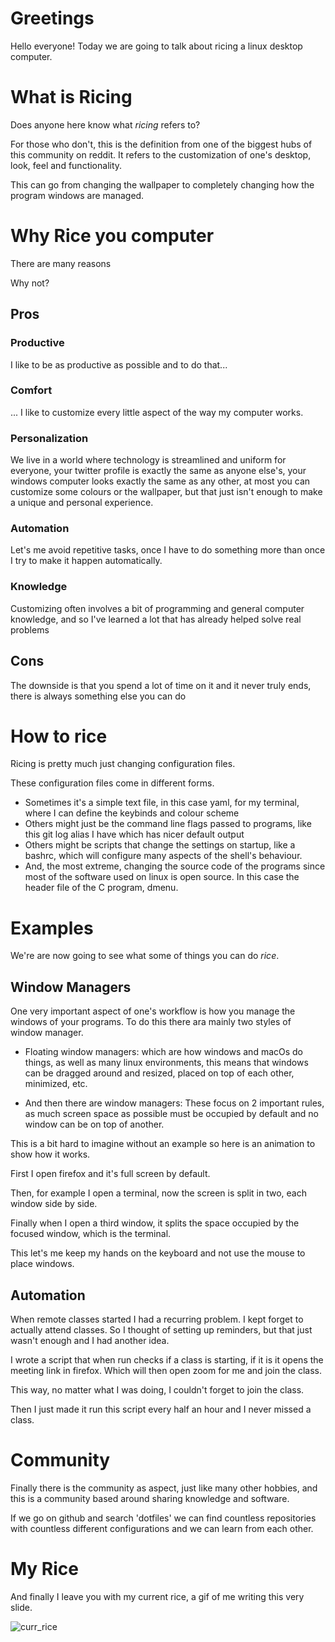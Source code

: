 # Greetings

Hello everyone! Today we are going to talk about ricing a linux desktop computer.

# What is Ricing

Does anyone here know what _ricing_ refers to?

For those who don't, this is the definition from one of the biggest hubs of this
community on reddit. It refers to the customization of one's desktop, look, feel
and functionality.

This can go from changing the wallpaper to completely changing how the program
windows are managed.

# Why Rice you computer

There are many reasons

Why not?

## Pros

### Productive

I like to be as productive as possible and to do that...

### Comfort

... I like to customize every little aspect of the way my computer works.

### Personalization

We live in a world where technology is streamlined and uniform for everyone,
your twitter profile is exactly the same as anyone else's, your windows
computer looks exactly the same as any other, at most you can customize some
colours or the wallpaper, but that just isn't enough to make a unique and
personal experience.

### Automation

Let's me avoid repetitive tasks, once I have to do something more than once I
try to make it happen automatically.

### Knowledge

Customizing often involves a bit of programming and general computer knowledge,
and so I've learned a lot that has already helped solve real problems

## Cons

The downside is that you spend a lot of time on it and it never truly ends,
there is always something else you can do


# How to rice

Ricing is pretty much just changing configuration files.

These configuration files come in different forms.

- Sometimes it's a simple text file, in this case yaml, for my terminal, where I
    can define the keybinds and colour scheme
- Others might just be the command line flags passed to programs, like this git
    log alias I have which has nicer default output
- Others might be scripts that change the settings on startup, like a bashrc,
    which will configure many aspects of the shell's behaviour.
- And, the most extreme, changing the source code of the programs since most of
    the software used on linux is open source. In this case the header file of
    the C program, dmenu.


# Examples

We're are now going to see what some of things you can do _rice_.

## Window Managers

One very important aspect of one's workflow is how you manage the windows of
your programs. To do this there ara mainly two styles of window manager.

- Floating window managers: which are how windows and macOs do things, as well
    as many linux environments, this means that windows can be dragged around
    and resized, placed on top of each other, minimized, etc.

- And then there are window managers: These focus on 2 important rules, as much
    screen space as possible must be occupied by default and no window can
    be on top of another.

This is a bit hard to imagine without an example so here is an animation to show
how it works.

First I open firefox and it's full screen by default.

Then, for example I open a terminal, now the screen is split in two, each window
side by side.

Finally when I open a third window, it splits the space occupied by the focused
window, which is the terminal.

This let's me keep my hands on the keyboard and not use the mouse to place
windows.

## Automation

When remote classes started I had a recurring problem. I kept forget to actually
attend classes. So I thought of setting up reminders, but that just wasn't
enough and I had another idea.

I wrote a script that when run checks if a class is starting, if it is it opens
the meeting link in firefox. Which will then open zoom for me and join the
class.

This way, no matter what I was doing, I couldn't forget to join the class.

Then I just made it run this script every half an hour and I never missed a
class.

# Community

Finally there is the community as aspect, just like many other hobbies, and this
is a community based around sharing knowledge and software.

If we go on github and search 'dotfiles' we can find countless repositories with
countless different configurations and we can learn from each other.


# My Rice

And finally I leave you with my current rice, a gif of me writing this very
slide.

![curr_rice](https://git.mendess.xyz/linux_ricing/img/curr_rice.gif)
